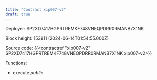 ```yaml
---
title: "Contract xip007-v2"
draft: true
---
```

Deployer: SP2XD7417HGPRTREMKF748VNEQPDRR0RMANB7X1NK


 



Block height: 153911 (2024-06-14T01:54:55.000Z)

Source code: {{<contractref "xip007-v2" SP2XD7417HGPRTREMKF748VNEQPDRR0RMANB7X1NK xip007-v2>}}

Functions:

* execute _public_
